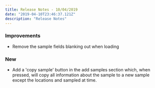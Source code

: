 ```yaml
---
title: Release Notes - 10/04/2019
date: "2019-04-10T23:46:37.121Z"
description: "Release Notes"
---
```


### Improvements

- Remove the sample fields blanking out when loading

### New

- Add a 'copy sample' button in the add samples section which, when pressed, will copy all information about the sample to a new sample except the locations and sampled at time.
